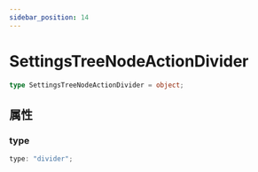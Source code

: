 ```yaml
---
sidebar_position: 14
---
```


# SettingsTreeNodeActionDivider

```typescript
type SettingsTreeNodeActionDivider = object;
```

## 属性

### type

```typescript
type: "divider";
``` 